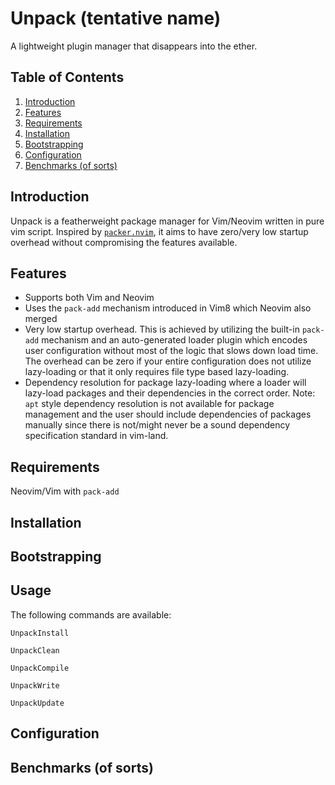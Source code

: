 # Unpack (tentative name)

A lightweight plugin manager that disappears into the ether.

## Table of Contents

1. [Introduction](#introduction)
2. [Features](#features)
3. [Requirements](#requirements)
4. [Installation](#installation)
5. [Bootstrapping](#bootstrapping)
6. [Configuration](#configuration)
7. [Benchmarks (of sorts)](#benchmarks-(of-sorts))

## Introduction

Unpack is a featherweight package manager for Vim/Neovim written in pure vim
script. Inspired by [`packer.nvim`](https://github.com/wbthomason/packer.nvim),
it aims to have zero/very low startup overhead without compromising the features
available.

## Features

- Supports both Vim and Neovim
- Uses the `pack-add` mechanism introduced in Vim8 which Neovim also merged
- Very low startup overhead. This is achieved by utilizing the built-in
  `pack-add` mechanism and an auto-generated loader plugin which encodes user
  configuration without most of the logic that slows down load time.  The
  overhead can be zero if your entire configuration does not utilize
  lazy-loading or that it only requires file type based lazy-loading. 
- Dependency resolution for package lazy-loading where a loader will lazy-load
  packages and their dependencies in the correct order. Note: `apt` style
  dependency resolution is not available for package management and the user
  should include dependencies of packages manually since there is not/might
  never be a sound dependency specification standard in vim-land.

## Requirements

Neovim/Vim with `pack-add`

## Installation

## Bootstrapping

## Usage

The following commands are available:

`UnpackInstall`

`UnpackClean`

`UnpackCompile`

`UnpackWrite`

`UnpackUpdate`

## Configuration

## Benchmarks (of sorts)
